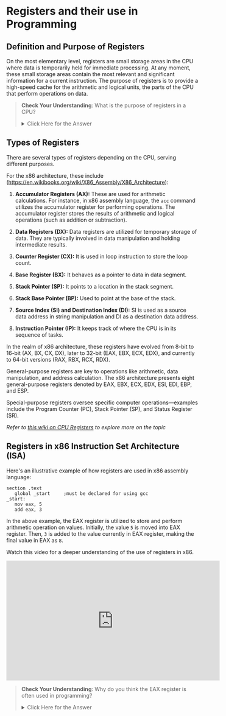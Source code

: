 # Registers and their use in Programming

## Definition and Purpose of Registers

On the most elementary level, registers are small storage areas in the CPU where data is temporarily held for immediate processing. At any moment, these small storage areas contain the most relevant and significant information for a current instruction. The purpose of registers is to provide a high-speed cache for the arithmetic and logical units, the parts of the CPU that perform operations on data. 

> **Check Your Understanding**: What is the purpose of registers in a CPU?
> <details><summary>Click Here for the Answer</summary> Registers provide a high-speed cache for the arithmetic and logical units of the CPU to perform operations on data. They temporarily store the most relevant information for the current instruction being executed. </details>

## Types of Registers

There are several types of registers depending on the CPU, serving different purposes.

For the x86 architecture, these include (https://en.wikibooks.org/wiki/X86_Assembly/X86_Architecture):

1. **Accumulator Registers (AX):** These are used for arithmetic calculations. For instance, in x86 assembly language, the `acc` command utilizes the accumulator register for performing operations. The accumulator register stores the results of arithmetic and logical operations (such as addition or subtraction).

2. **Data Registers (DX):** Data registers are utilized for temporary storage of data. They are typically involved in data manipulation and holding intermediate results.

3. **Counter Register (CX):** It is used in loop instruction to store the loop count.

4. **Base Register (BX):** It behaves as a pointer to data in data segment.

5. **Stack Pointer (SP):** It points to a location in the stack segment.

6. **Stack Base Pointer (BP):** Used to point at the base of the stack.

7. **Source Index (SI) and Destination Index (DI):** SI is used as a source data address in string manipulation and DI as a destination data address.

8. **Instruction Pointer (IP):** It keeps track of where the CPU is in its sequence of tasks.

In the realm of x86 architecture, these registers have evolved from 8-bit to 16-bit (AX, BX, CX, DX), later to 32-bit (EAX, EBX, ECX, EDX), and currently to 64-bit versions (RAX, RBX, RCX, RDX).

General-purpose registers are key to operations like arithmetic, data manipulation, and address calculation. The x86 architecture presents eight general-purpose registers denoted by EAX, EBX, ECX, EDX, ESI, EDI, EBP, and ESP.

Special-purpose registers oversee specific computer operations—examples include the Program Counter (PC), Stack Pointer (SP), and Status Register (SR).  

_Refer to [this wiki on CPU Registers](https://en.wikipedia.org/wiki/Processor_register) to explore more on the topic_

## Registers in x86 Instruction Set Architecture (ISA)

Here's an illustrative example of how registers are used in x86 assembly language:

```assembly
section .text
   global _start     ;must be declared for using gcc
_start:             
   mov eax, 5       
   add eax, 3       
```

In the above example, the EAX register is utilized to store and perform arithmetic operation on values. Initially, the value `5` is moved into EAX register. Then, `3` is added to the value currently in EAX register, making the final value in EAX as `8`.

Watch this video for a deeper understanding of the use of registers in x86.

<div class="embed"> <iframe width="560" height="315" src="https://www.youtube.com/embed/pVQNkCVs_Uk?si=5Dgv0JLuU_nN_cyi" title="YouTube video player" frameborder="0" allow="accelerometer; autoplay; clipboard-write; encrypted-media; gyroscope; picture-in-picture; web-share" allowfullscreen></iframe> </div>

> **Check Your Understanding**: Why do you think the EAX register is often used in programming?
> <details><summary>Click Here for the Answer</summary> EAX is often referred to as an "accumulator register," as it is frequently used for arithmetic operations. Its value can easily be modified by addition, subtraction, or other operations, making it a versatile choice for programmers. </details>
